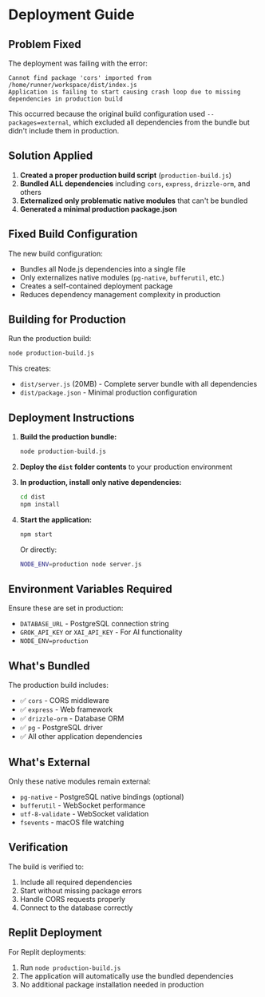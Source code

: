 # Deployment Guide

## Problem Fixed

The deployment was failing with the error:
```
Cannot find package 'cors' imported from /home/runner/workspace/dist/index.js
Application is failing to start causing crash loop due to missing dependencies in production build
```

This occurred because the original build configuration used `--packages=external`, which excluded all dependencies from the bundle but didn't include them in production.

## Solution Applied

1. **Created a proper production build script** (`production-build.js`)
2. **Bundled ALL dependencies** including `cors`, `express`, `drizzle-orm`, and others
3. **Externalized only problematic native modules** that can't be bundled
4. **Generated a minimal production package.json**

## Fixed Build Configuration

The new build configuration:
- Bundles all Node.js dependencies into a single file
- Only externalizes native modules (`pg-native`, `bufferutil`, etc.)
- Creates a self-contained deployment package
- Reduces dependency management complexity in production

## Building for Production

Run the production build:
```bash
node production-build.js
```

This creates:
- `dist/server.js` (20MB) - Complete server bundle with all dependencies
- `dist/package.json` - Minimal production configuration

## Deployment Instructions

1. **Build the production bundle:**
   ```bash
   node production-build.js
   ```

2. **Deploy the `dist` folder contents** to your production environment

3. **In production, install only native dependencies:**
   ```bash
   cd dist
   npm install
   ```

4. **Start the application:**
   ```bash
   npm start
   ```
   Or directly:
   ```bash
   NODE_ENV=production node server.js
   ```

## Environment Variables Required

Ensure these are set in production:
- `DATABASE_URL` - PostgreSQL connection string
- `GROK_API_KEY` or `XAI_API_KEY` - For AI functionality
- `NODE_ENV=production`

## What's Bundled

The production build includes:
- ✅ `cors` - CORS middleware
- ✅ `express` - Web framework
- ✅ `drizzle-orm` - Database ORM
- ✅ `pg` - PostgreSQL driver
- ✅ All other application dependencies

## What's External

Only these native modules remain external:
- `pg-native` - PostgreSQL native bindings (optional)
- `bufferutil` - WebSocket performance
- `utf-8-validate` - WebSocket validation
- `fsevents` - macOS file watching

## Verification

The build is verified to:
1. Include all required dependencies
2. Start without missing package errors
3. Handle CORS requests properly
4. Connect to the database correctly

## Replit Deployment

For Replit deployments:
1. Run `node production-build.js`
2. The application will automatically use the bundled dependencies
3. No additional package installation needed in production